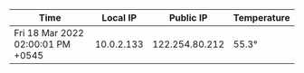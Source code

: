 | Time     | Local IP | Public IP | Temperature |
| ----------- | ----------- | ----------- | ----------- |
| Fri 18 Mar 2022 02:00:01 PM +0545      | 10.0.2.133     | 122.254.80.212  | 55.3° |
